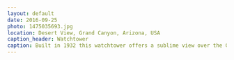 ```yaml
---
layout: default
date: 2016-09-25
photo: 1475035693.jpg
location: Desert View, Grand Canyon, Arizona, USA
caption_header: Watchtower
caption: Built in 1932 this watchtower offers a sublime view over the Grand Canyon and the Colorado River.
---
```

